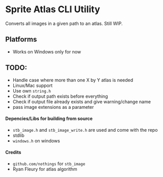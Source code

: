 # Sprite Atlas CLI Utility

Converts all images in a given path to an atlas.
Still WIP.

## Platforms
- Works on Windows only for now

## TODO:
- Handle case where more than one X by Y atlas is needed
- Linux/Mac support
- Use own `string.h`
- Check if output path exists before everything
- Check if output file already exists and give warning/change name
- pass image extensions as a parameter

#### Depencies/Libs for building from source
- `stb_image.h` and `stb_image_write.h` are used and come with the repo
- stdlib
- `windows.h` on windows

#### Credits
- `github.com/nothings` for `stb_image`
- Ryan Fleury for atlas algorithm